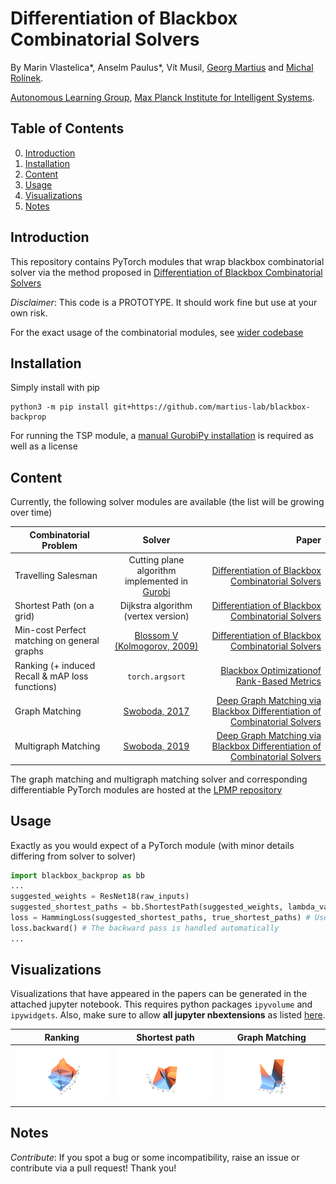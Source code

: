 # Differentiation of Blackbox Combinatorial Solvers

By Marin Vlastelica*, Anselm Paulus*, Vít Musil, [Georg Martius](http://georg.playfulmachines.com/) and [Michal Rolínek](https://scholar.google.de/citations?user=DVdSTFQAAAAJ&hl=en).

[Autonomous Learning Group](https://al.is.tuebingen.mpg.de/), [Max Planck Institute for Intelligent Systems](https://is.tuebingen.mpg.de/).


## Table of Contents
0. [Introduction](#introduction)
0. [Installation](#installation)
0. [Content](#content)
0. [Usage](#usage)
0. [Visualizations](#visualizations)
0. [Notes](#notes)



## Introduction

This repository contains PyTorch modules that wrap blackbox combinatorial solver via the method proposed in [Differentiation of Blackbox Combinatorial Solvers](http://arxiv.org/abs/1912.02175)

*Disclaimer*: This code is a PROTOTYPE. It should work fine but use at your own risk.
 
For the exact usage of the combinatorial modules, see [wider codebase](https://sites.google.com/view/combinatorialgradients/home) 

## Installation

Simply install with pip

```
python3 -m pip install git+https://github.com/martius-lab/blackbox-backprop
```

For running the TSP module, a [manual GurobiPy installation](https://www.gurobi.com/documentation/8.1/quickstart_mac/the_gurobi_python_interfac.html) is required as well as a license

## Content

Currently, the following solver modules are available (the list will be growing over time)

| Combinatorial Problem        | Solver           | Paper  |
| ------------- |:-------------:| -----:|
| Travelling Salesman      | Cutting plane algorithm implemented in [Gurobi](https://www.gurobi.com/) | [Differentiation of Blackbox Combinatorial Solvers](http://arxiv.org/abs/1912.02175) |
| Shortest Path (on a grid)      | Dijkstra algorithm (vertex version)      |   [Differentiation of Blackbox Combinatorial Solvers](http://arxiv.org/abs/1912.02175) |
| Min-cost Perfect matching on general graphs | [Blossom V (Kolmogorov, 2009)](https://pub.ist.ac.at/~vnk/papers/blossom5.pdf)|  [Differentiation of Blackbox Combinatorial Solvers](http://arxiv.org/abs/1912.02175) |
| Ranking (+ induced Recall & mAP loss functions) | `torch.argsort` | [Blackbox Optimizationof Rank-Based Metrics](https://arxiv.org/abs/1912.03500)|
| Graph Matching | [Swoboda, 2017](http://openaccess.thecvf.com/content_cvpr_2017/html/Swoboda_A_Study_of_CVPR_2017_paper.html) | [Deep Graph Matching via Blackbox Differentiation of Combinatorial Solvers](https://arxiv.org/abs/2003.11657)|
| Multigraph Matching | [Swoboda, 2019](http://openaccess.thecvf.com/content_CVPR_2019/html/Swoboda_A_Convex_Relaxation_for_Multi-Graph_Matching_CVPR_2019_paper.html) | [Deep Graph Matching via Blackbox Differentiation of Combinatorial Solvers](https://arxiv.org/abs/2003.11657)|

The graph matching and multigraph matching solver and corresponding differentiable PyTorch modules are hosted at the [LPMP repository](https://github.com/LPMP/LPMP) 

## Usage

Exactly as you would expect of a PyTorch module (with minor details differing from solver to solver)
```python
import blackbox_backprop as bb
...
suggested_weights = ResNet18(raw_inputs)
suggested_shortest_paths = bb.ShortestPath(suggested_weights, lambda_val=5.0) # Set the lambda hyperparameter
loss = HammingLoss(suggested_shortest_paths, true_shortest_paths) # Use e.g. Hamming distance as the loss function
loss.backward() # The backward pass is handled automatically
...
```

## Visualizations

Visualizations that have appeared in the papers can be generated in the attached jupyter notebook.
This requires python packages `ipyvolume` and `ipywidgets`. Also, make sure to allow **all jupyter nbextensions** as listed [here](https://github.com/maartenbreddels/ipyvolume).

Ranking |  Shortest path  |  Graph Matching    
:-------------------------:|:-------------------------:|:-------------------------:
 ![alt text](images/ranking.png "      Ranking      ")  |   ![alt text](images/shortest_path.png "Shortest Path") | ![alt text](images/graph_matching.png "Graph matching")


## Notes

*Contribute*: If you spot a bug or some incompatibility, raise an issue or contribute via a pull request! Thank you!
